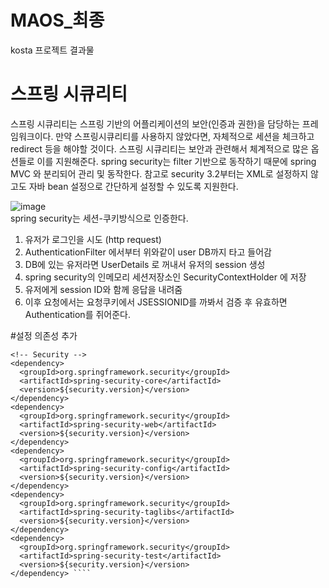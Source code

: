 # MAOS_최종
kosta 프로젝트 결과물

# 스프링 시큐리티        

스프링 시큐리티는 스프링 기반의 어플리케이션의 보안(인증과 권한)을 담당하는 프레임워크이다. 만약 스프링시큐리티를 사용하지 않았다면, 자체적으로 세션을 체크하고 redirect 등을 해야할 것이다. 스프링 시큐리티는 보안과 관련해서 체계적으로 많은 옵션들로 이를 지원해준다. spring security는 filter 기반으로 동작하기 때문에 spring MVC 와 분리되어 관리 및 동작한다. 참고로 security 3.2부터는 XML로 설정하지 않고도 자바 bean 설정으로 간단하게 설정할 수 있도록 지원한다.

![image](https://user-images.githubusercontent.com/73210774/117611199-09a9bc80-b19e-11eb-9db5-2931b9ccf679.png)<br/>
spring security는 세션-쿠키방식으로 인증한다.

1. 유저가 로그인을 시도 (http request)<br/>
2. AuthenticationFilter 에서부터 위와같이 user DB까지 타고 들어감<br/>
3. DB에 있는 유저라면 UserDetails 로 꺼내서 유저의 session 생성<br/>
4. spring security의 인메모리 세션저장소인 SecurityContextHolder 에 저장<br/>
5. 유저에게 session ID와 함께 응답을 내려줌<br/>
6. 이후 요청에서는 요청쿠키에서 JSESSIONID를 까봐서 검증 후 유효하면 Authentication를 쥐어준다.<br/>

#설정
  의존성 추가
````
<!-- Security --> 
<dependency> 
  <groupId>org.springframework.security</groupId> 
  <artifactId>spring-security-core</artifactId> 
  <version>${security.version}</version> 
</dependency> 
<dependency> 
  <groupId>org.springframework.security</groupId> 
  <artifactId>spring-security-web</artifactId> 
  <version>${security.version}</version> 
</dependency> 
<dependency> 
  <groupId>org.springframework.security</groupId> 
  <artifactId>spring-security-config</artifactId> 
  <version>${security.version}</version> 
</dependency> 
<dependency> 
  <groupId>org.springframework.security</groupId> 
  <artifactId>spring-security-taglibs</artifactId> 
  <version>${security.version}</version> 
</dependency> 
<dependency> 
  <groupId>org.springframework.security</groupId> 
  <artifactId>spring-security-test</artifactId> 
  <version>${security.version}</version> 
</dependency> ````


